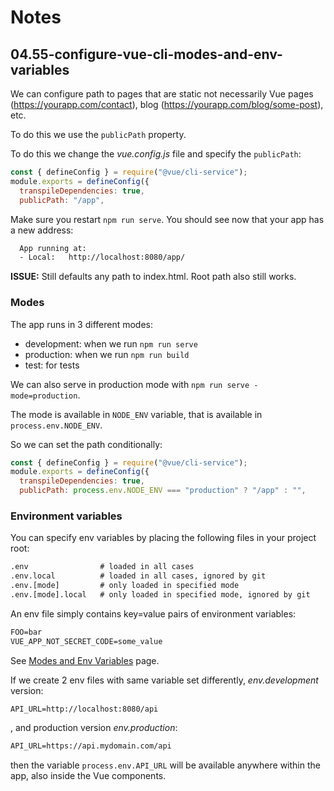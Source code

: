 # Notes

## 04.55-configure-vue-cli-modes-and-env-variables

We can configure path to pages that are static not necessarily Vue pages (<https://yourapp.com/contact>), blog (<https://yourapp.com/blog/some-post>), etc.

To do this we use the `publicPath` property.

To do this we change the _vue.config.js_ file and specify the `publicPath`:

```js
const { defineConfig } = require("@vue/cli-service");
module.exports = defineConfig({
  transpileDependencies: true,
  publicPath: "/app",
```

Make sure you restart `npm run serve`. You should see now that your app has a new address:

```txt
  App running at:
  - Local:   http://localhost:8080/app/
```

**ISSUE:** Still defaults any path to index.html. Root path also still works.

### Modes

The app runs in 3 different modes:

- development: when we run `npm run serve`
- production: when we run `npm run build`
- test: for tests

We can also serve in production mode with `npm run serve -mode=production`.

The mode is available in `NODE_ENV` variable, that is available in `process.env.NODE_ENV`.

So we can set the path conditionally:

```js
const { defineConfig } = require("@vue/cli-service");
module.exports = defineConfig({
  transpileDependencies: true,
  publicPath: process.env.NODE_ENV === "production" ? "/app" : "",
```

### Environment variables

You can specify env variables by placing the following files in your project root:

```txt
.env                # loaded in all cases
.env.local          # loaded in all cases, ignored by git
.env.[mode]         # only loaded in specified mode
.env.[mode].local   # only loaded in specified mode, ignored by git
```

An env file simply contains key=value pairs of environment variables:

```txt
FOO=bar
VUE_APP_NOT_SECRET_CODE=some_value
```

See [Modes and Env Variables](https://cli.vuejs.org/guide/mode-and-env.html) page.

If we create 2 env files with same variable set differently, _env.development_ version:

```txt
API_URL=http://localhost:8080/api
```

, and production version _env.production_:

```txt
API_URL=https://api.mydomain.com/api
```

then the variable `process.env.API_URL` will be available anywhere within the app, also inside the Vue components.
